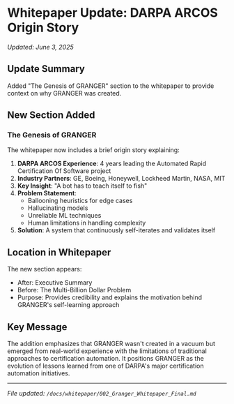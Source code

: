 # Whitepaper Update: DARPA ARCOS Origin Story

*Updated: June 3, 2025*

## Update Summary

Added "The Genesis of GRANGER" section to the whitepaper to provide context on why GRANGER was created.

## New Section Added

### The Genesis of GRANGER

The whitepaper now includes a brief origin story explaining:

1. **DARPA ARCOS Experience**: 4 years leading the Automated Rapid Certification Of Software project
2. **Industry Partners**: GE, Boeing, Honeywell, Lockheed Martin, NASA, MIT
3. **Key Insight**: "A bot has to teach itself to fish"
4. **Problem Statement**: 
   - Ballooning heuristics for edge cases
   - Hallucinating models
   - Unreliable ML techniques
   - Human limitations in handling complexity
5. **Solution**: A system that continuously self-iterates and validates itself

## Location in Whitepaper

The new section appears:
- After: Executive Summary
- Before: The Multi-Billion Dollar Problem
- Purpose: Provides credibility and explains the motivation behind GRANGER's self-learning approach

## Key Message

The addition emphasizes that GRANGER wasn't created in a vacuum but emerged from real-world experience with the limitations of traditional approaches to certification automation. It positions GRANGER as the evolution of lessons learned from one of DARPA's major certification automation initiatives.

---
*File updated: `/docs/whitepaper/002_Granger_Whitepaper_Final.md`*
